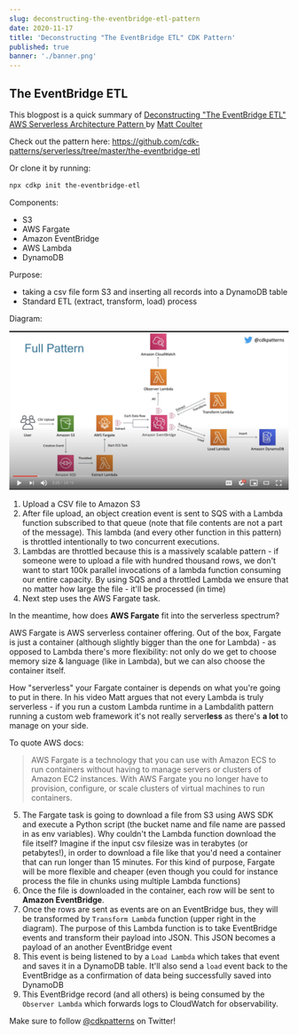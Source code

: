 ```yaml
---
slug: deconstructing-the-eventbridge-etl-pattern
date: 2020-11-17
title: 'Deconstructing "The EventBridge ETL" CDK Pattern'
published: true
banner: './banner.png'
---
```


## The EventBridge ETL

This blogpost is a quick summary of [Deconstructing "The EventBridge ETL" AWS Serverless Architecture Pattern
](https://www.youtube.com/watch?v=8kg5bYsdem4) by [Matt Coulter](https://twitter.com/nideveloper)

Check out the pattern here: https://github.com/cdk-patterns/serverless/tree/master/the-eventbridge-etl

Or clone it by running:

```bash
npx cdkp init the-eventbridge-etl
```

Components:
- S3
- AWS Fargate
- Amazon EventBridge
- AWS Lambda
- DynamoDB

Purpose:
- taking a csv file form S3 and inserting all records into a DynamoDB table
- Standard ETL (extract, transform, load) process

Diagram:

![](./banner.png)

1. Upload a CSV file to Amazon S3
2. After file upload, an object creation event is sent to SQS with a Lambda function subscribed to that queue (note that file contents are not a part of the message). This lambda (and every other function in this pattern) is throttled intentionally to two concurrent executions.
3. Lambdas are throttled because this is a massively scalable pattern - if someone were to upload a file with hundred thousand rows, we don't want to start 100k parallel invocations of a lambda function consuming our entire capacity. By using SQS and a throttled Lambda we ensure that no matter how large the file - it'll be processed (in time)
4. Next step uses the AWS Fargate task.

In the meantime, how does **AWS Fargate** fit into the serverless spectrum?

AWS Fargate is AWS serverless container offering. Out of the box, Fargate is just a container (although slightly bigger than the one for Lambda) - as opposed to Lambda there's more flexibility: not only do we get to choose memory size & language (like in Lambda), but we can also choose the container itself.

How "serverless" your Fargate container is depends on what you're going to put in there. In his video Matt argues that not every Lambda is truly serverless - if you run a custom Lambda runtime in a Lambdalith pattern running a custom web framework it's not really server**less** as there's **a lot** to manage on your side.

To quote AWS docs:

>AWS Fargate is a technology that you can use with Amazon ECS to run containers without having to manage servers or clusters of Amazon EC2 instances. With AWS Fargate you no longer have to provision, configure, or scale clusters of virtual machines to run containers.

5. The Fargate task is going to download a file from S3 using AWS SDK and execute a Python script (the bucket name and file name are passed in as env variables). Why couldn't the Lambda function download the file itself? Imagine if the input csv filesize was in terabytes (or petabytes!), in order to download a file like that you'd need a container that can run longer than 15 minutes. For this kind of purpose, Fargate will be more flexible and cheaper (even though you could for instance process the file in chunks using multiple Lambda functions)
6. Once the file is downloaded in the container, each row will be sent to **Amazon EventBridge**.
7. Once the rows are sent as events are on an EventBridge bus, they will be transformed by `Transform Lambda` function (upper right in the diagram). The purpose of this Lambda function is to take EventBridge events and transform their payload into JSON. This JSON becomes a payload of an another EventBridge event
8. This event is being listened to by a `Load Lambda` which takes that event and saves it in a DynamoDB table. It'll also send a `load` event back to the EventBridge as a confirmation of data being successfully saved into DynamoDB
9. This EventBridge record (and all others) is being consumed by the `Observer Lambda` which forwards logs to CloudWatch for observability.

Make sure to follow [@cdkpatterns](https://twitter.com/cdkpatterns) on Twitter!